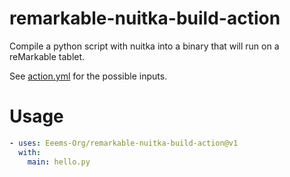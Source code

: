 # remarkable-nuitka-build-action
Compile a python script with nuitka into a binary that will run on a reMarkable tablet.

See [action.yml](action.yml) for the possible inputs.

# Usage
```yaml
- uses: Eeems-Org/remarkable-nuitka-build-action@v1
  with:
    main: hello.py
```

